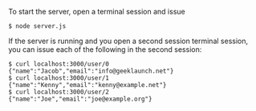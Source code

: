 To start the server, open a terminal session and issue

```
$ node server.js
```

If the server is running and you open a second session terminal session, you can issue each of the following in the second session:

```
$ curl localhost:3000/user/0
{"name":"Jacob","email":"info@geeklaunch.net"}
$ curl localhost:3000/user/1
{"name":"Kenny","email":"kenny@example.net"}
$ curl localhost:3000/user/2
{"name":"Joe","email":"joe@example.org"}
```
